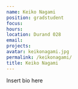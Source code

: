 ```yaml
---
name: Keiko Nagami
position: gradstudent
focus:
hours:
location: Durand 028
email:
projects:
avatar: keikonagami.jpg
permalink: /keikonagami/
title: Keiko Nagami
---
```


Insert bio here